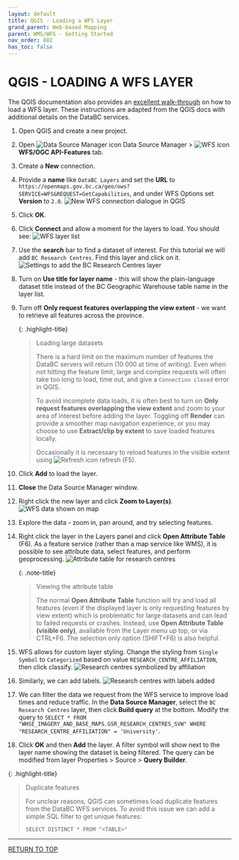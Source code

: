 ```yaml
---
layout: default
title: QGIS - Loading a WFS Layer
grand_parent: Web-based Mapping
parent: WMS/WFS - Getting Started
nav_order: 882
has_toc: false
---
```


# QGIS - LOADING A WFS LAYER

The QGIS documentation also provides an [excellent walk-through](https://docs.qgis.org/latest/en/docs/training_manual/online_resources/wfs.html) on how to load a WFS layer. These instructions are adapted from the QGIS docs with additional details on the DataBC services. 

1. Open QGIS and create a new project. 
2. Open ![Data Source Manager icon](images/wms_wfs_getting_started/qgis_data_source_mgr.png) Data Source Manager > ![WFS icon](images/wms_wfs_getting_started/qgis_wfs_icon.png) **WFS/OGC API-Features** tab.
3. Create a **New** connection.
4. Provide a **name** like `DataBC Layers` and set the **URL** to `https://openmaps.gov.bc.ca/geo/ows?SERVICE=WFS&REQUEST=GetCapabilities`, and under WFS Options set **Version** to `2.0`.
   ![New WFS connection dialogue in QGIS](images/wms_wfs_getting_started/qgis_new_wfs_connection.png)
5. Click **OK**.
6. Click **Connect** and allow a moment for the layers to load. You should see:
   ![WFS layer list](images/wms_wfs_getting_started/qgis_wms_connection.png)
7. Use the **search** bar to find a dataset of interest. For this tutorial we will add `BC Research Centres`. Find this layer and click on it.
   ![Settings to add the BC Research Centres layer](images/wms_wfs_getting_started/qgis_wfs_research_add.png)
8. Turn on **Use title for layer name** - this will show the plain-language dataset title instead of the BC Geographic Warehouse table name in the layer list. 
9. Turn off **Only request features overlapping the view extent** - we want to retrieve all features across the province.

   {: .highlight-title}
   > Loading large datasets
   >
   > There is a hard limit on the maximum number of features the DataBC servers will return (10 000 at time of writing). Even when not hitting the feature limit, large and complex requests will often take too long to load, time out, and give a `Connection closed` error in QGIS.
   >
   > To avoid incomplete data loads, it is often best to turn on **Only request features overlapping the view extent** and zoom to your area of interest before adding the layer. Toggling off **Render** can provide a smoother map navigation experience, or you may choose to use **Extract/clip by extent** to save loaded features locally.
   >
   > Occasionally it is necessary to reload features in the visible extent using ![Refresh icon](imamges/../images/wms_wfs_getting_started/qgis_refresh.png) refresh (F5).

10. Click **Add** to load the layer.
11.  **Close** the Data Source Manager window.
12. Right click the new layer and click **Zoom to Layer(s)**.
    ![WFS data shown on map](images/wms_wfs_getting_started/qgis_wfs_research_view.png)
13. Explore the data - zoom in, pan around, and try selecting features.
14. Right click the layer in the Layers panel and click **Open Attribute Table** (F6). As a feature service (rather than a map service like WMS), it is possible to see attribute data, select features, and perform geoprocessing.
    ![Attribute table for research centres](images/wms_wfs_getting_started/qgis_wfs_research_attributes.png)
    
    {: .note-title}
    > Viewing the attribute table
    >
    > The normal **Open Attribute Table** function will try and load all features (even if the displayed layer is only requesting features by view extent) which is problematic for large datasets and can lead to failed requests or crashes. Instead, use **Open Attribute Table (visible only)**, available from the Layer menu up top, or via CTRL+F6. The selection only option (SHIFT+F6) is also helpful.

15. WFS allows for custom layer styling. Change the styling from `Single Symbol` to `Categorized` based on value `RESEARCH_CENTRE_AFFILIATION`, then click classify.
    ![Research centres symbolized by affiliation](images/wms_wfs_getting_started/qgis_wfs_research_categorized.png)

16. Similarly, we can add labels.
    ![Research centres with labels added](images/wms_wfs_getting_started/qgis_wfs_research_labels.png)

17. We can filter the data we request from the WFS service to improve load times and reduce traffic. In the **Data Source Manager**, select the `BC Research Centres` layer, then click **Build query** at the bottom. Modify the query to `SELECT * FROM "WHSE_IMAGERY_AND_BASE_MAPS.GSR_RESEARCH_CENTRES_SVW" WHERE "RESEARCH_CENTRE_AFFILIATION" = 'University'`. 
    
18. Click **OK** and then **Add** the layer. A filter symbol will show next to the layer name showing the dataset is being filtered. The query can be modified from layer Properties > Source > **Query Builder**.

  {: .highlight-title}
   > Duplicate features
   >
   > For unclear reasons, QGIS can sometimes load duplicate features from the DataBC WFS services. To avoid this issue we can add a simple SQL filter to get unique features:
   >
   > `SELECT DISTINCT * FROM "<TABLE>"`

-----------------------

[RETURN TO TOP][1]

[1]: #top
